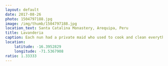 ```yaml
---
layout: default
date: 2017-08-26
photo: 1504797188.jpg
image: /img/thumb/1504797188.jpg
location_text: Santa Catalina Monastery, Arequipa, Peru
title: Lavanderia
caption: Each nun had a private maid who used to cook and clean everything for them. This is a picture of the laundry 'room'. The nuns had no time for that, they had to pray at least 7 hours a day!
location:
    latitude: -16.3952829
    longitude: -71.5367908
ratio: 1.33333
---
```

